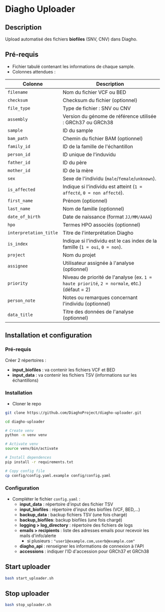 # Diagho Uploader

## Description

Upload automatisé des fichiers **biofiles** (SNV, CNV) dans Diagho.



## Pré-requis

- Fichier tabulé contenant les informations de chaque sample.
- Colonnes attendues :


| **Colonne**              | **Description** |
|--------------------------|----------------|
| `filename`              | Nom du fichier VCF ou BED |
| `checksum`              | Checksum du fichier (optionnel) |
| `file_type`             | Type de fichier : SNV ou CNV |
| `assembly`              | Version du génome de référence utilisée : GRCh37 ou GRCh38 |
| `sample`                | ID du sample |
| `bam_path`              | Chemin du fichier BAM (optionnel) |
| `family_id`            | ID de la famille de l'échantillon |
| `person_id`            | ID unique de l'induvidu |
| `father_id`            | ID du père |
| `mother_id`            | ID de la mère |
| `sex`                  | Sexe de l'individu (`male`/`female`/`unknown`). |
| `is_affected`          | Indique si l'individu est atteint (`1 = affecté`, `0 = non affecté`). |
| `first_name`           | Prénom (optionnel) |
| `last_name`            | Nom de famille (optionnel) |
| `date_of_birth`        | Date de naissance (format `JJ/MM/AAAA`) |
| `hpo`                  | Termes HPO associés (optionnel) |
| `interpretation_title` | Titre de l'interprétation Diagho |
| `is_index`             | Indique si l'individu est le cas index de la famille (`1 = oui`, `0 = non`). |
| `project`              | Nom du projet |
| `assignee`             | Utilisateur assignée à l'analyse (optionnel) |
| `priority`             | Niveau de priorité de l'analyse (ex. `1 = haute priorité`, `2 = normale`, etc.) (défaut = 2) |
| `person_note`          | Notes ou remarques concernant l'individu (optionnel) |
| `data_title`           | Titre des données de l'analyse (optionnel) |


## Installation et configuration


### Pré-requis

Créer 2 répertoires :
- **input_biofiles** : va contenir les fichiers VCF et BED
- **input_data** : va contenir les fichiers TSV (informations sur les échantillons)


### Installation 

- Cloner le repo

```bash
git clone https://github.com/DiaghoProject/diagho-uploader.git

cd diagho-uploader

# Create venv
python -m venv venv

# Activate venv
source venv/bin/activate

# Install dependences
pip install -r requirements.txt

# Copy config file
cp config/config.yaml.example config/config.yaml
```


### Configuration

- Compléter le fichier `config.yaml` :
  - **input_data** : répertoire d'input des fichier TSV
  - **input_biofiles** : répertoire d'input des biofiles (VCF, BED,...)
  - **backup_data** : backup fichiers TSV (une fois chargé)
  - **backup_biofiles**: backup biofiles (une fois chargé)
  - **logging > log_directory** : répertoire des fichiers de logs
  - **emails > recipients** : liste des adresses emails pour recevoir les mails d'info/alerte
    - si plusieurs : `"user1@example.com,userb@example.com"`
  - **diagho_api** : renseigner les informations de connexion à l'API
  - **accessions** : indiquer l'ID d'accession pour GRCh37 et GRCh38



## Start uploader

```bash
bash start_uploader.sh
```



## Stop uploader

```bash
bash stop_uploader.sh
```
